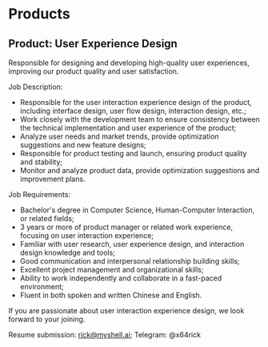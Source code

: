 # Products

## Product: User Experience Design

Responsible for designing and developing high-quality user experiences, improving our product quality and user satisfaction.

Job Description:

* Responsible for the user interaction experience design of the product, including interface design, user flow design, interaction design, etc.;
* Work closely with the development team to ensure consistency between the technical implementation and user experience of the product;
* Analyze user needs and market trends, provide optimization suggestions and new feature designs;
* Responsible for product testing and launch, ensuring product quality and stability;
* Monitor and analyze product data, provide optimization suggestions and improvement plans.

Job Requirements:

* Bachelor's degree in Computer Science, Human-Computer Interaction, or related fields;
* 3 years or more of product manager or related work experience, focusing on user interaction experience;
* Familiar with user research, user experience design, and interaction design knowledge and tools;
* Good communication and interpersonal relationship building skills;
* Excellent project management and organizational skills;
* Ability to work independently and collaborate in a fast-paced environment;
* Fluent in both spoken and written Chinese and English.

If you are passionate about user interaction experience design, we look forward to your joining.

Resume submission: rick@myshell.ai; Telegram: @x64rick